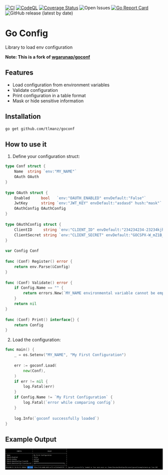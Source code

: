 [![CI](https://github.com/tlmanz/goconf/actions/workflows/ci.yml/badge.svg)](https://github.com/tlmanz/goconf/actions/workflows/ci.yml)
[![CodeQL](https://github.com/tlmanz/goconf/actions/workflows/codequality.yml/badge.svg)](https://github.com/tlmanz/goconf/actions/workflows/codequality.yml)
[![Coverage Status](https://coveralls.io/repos/github/tlmanz/goconf/badge.svg)](https://coveralls.io/github/tlmanz/goconf)
![Open Issues](https://img.shields.io/github/issues/tlmanz/goconf)
[![Go Report Card](https://goreportcard.com/badge/github.com/tlmanz/goconf)](https://goreportcard.com/report/github.com/tlmanz/goconf)
![GitHub release (latest by date)](https://img.shields.io/github/v/release/tlmanz/goconf)

# Go Config
Library to load env configuration

**Note: This is a fork of [wgarunap/goconf](https://github.com/wgarunap/goconf)**

## Features
- Load configuration from environment variables
- Validate configuration
- Print configuration in a table format
- Mask or hide sensitive information

## Installation
```bash
go get github.com/tlmanz/goconf
```

## How to use it

1. Define your configuration struct:

```go
type Conf struct {
	Name  string `env:"MY_NAME"`
	OAuth OAuth
}

type OAuth struct {
	Enabled     bool   `env:"OAUTH_ENABLED" envDefault:"False"`
	JwtKey      string `env:"JWT_KEY" envDefault:"asdasd" hush:"mask"`
	OAuthConfig OAuthConfig
}

type OAuthConfig struct {
	ClientID     string `env:"CLIENT_ID" envDefault:"234234234-23234kjh23jk4g2j3h4gjh23g4f.apps.googleusercontent.com" hush:"hide"`
	ClientSecret string `env:"CLIENT_SECRET" envDefault:"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10U_" hush:"mask"`
}

var Config Conf

func (Conf) Register() error {
    return env.Parse(&Config)
}

func (Conf) Validate() error {
    if Config.Name == "" {
        return errors.New(`MY_NAME environmental variable cannot be empty`)
    }
    return nil
}

func (Conf) Print() interface{} {
    return Config
}
```

2. Load the configuration:

```go
func main() {
    _ = os.Setenv("MY_NAME", "My First Configuration")

    err := goconf.Load(
        new(Conf),
    )
    if err != nil {
        log.Fatal(err)
    }
    if Config.Name != `My First Configuration` {
        log.Fatal(`error while comparing config`)
    }

    log.Info(`goconf successfully loaded`)
}
```

## Example Output ##
![alt Sample](./sample.png)